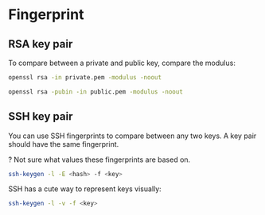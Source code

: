 # Fingerprint

## RSA key pair

To compare between a private and public key, compare the modulus:

```bash
openssl rsa -in private.pem -modulus -noout
```

```bash
openssl rsa -pubin -in public.pem -modulus -noout
```

## SSH key pair

You can use SSH fingerprints to compare between any two keys. A key pair should have the same fingerprint.

? Not sure what values these fingerprints are based on.

```bash
ssh-keygen -l -E <hash> -f <key>
```

SSH has a cute way to represent keys visually:

```bash
ssh-keygen -l -v -f <key>
```
